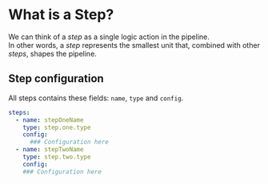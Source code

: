 # What is a Step?

We can think of a _step_ as a single logic action in the pipeline.  
In other words, a _step_ represents the smallest unit that, combined with other _steps_, shapes the pipeline.  

## Step configuration

All steps contains these fields: `name`, `type` and `config`.

```yaml
steps:
  - name: stepOneName
    type: step.one.type
    config:
      ### Configuration here
  - name: stepTwoName
    type: step.two.type
    config:
    ### Configuration here
```
